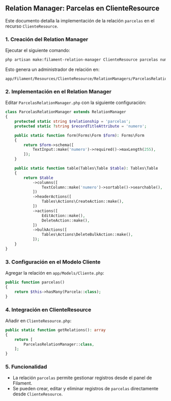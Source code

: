 ## **Relation Manager: Parcelas en ClienteResource**

Este documento detalla la implementación de la relación `parcelas` en el recurso `ClienteResource`.

### **1. Creación del Relation Manager**

Ejecutar el siguiente comando:

```bash
php artisan make:filament-relation-manager ClienteResource parcelas numero
```

Esto genera un administrador de relación en:

```
app/Filament/Resources/ClienteResource/RelationManagers/ParcelasRelationManager.php
```

### **2. Implementación en el Relation Manager**

Editar `ParcelasRelationManager.php` con la siguiente configuración:

```php
class ParcelasRelationManager extends RelationManager
{
    protected static string $relationship = 'parcelas';
    protected static ?string $recordTitleAttribute = 'numero';

    public static function form(Forms\Form $form): Forms\Form
    {
        return $form->schema([
            TextInput::make('numero')->required()->maxLength(255),
        ]);
    }

    public static function table(Tables\Table $table): Tables\Table
    {
        return $table
            ->columns([
                TextColumn::make('numero')->sortable()->searchable(),
            ])
            ->headerActions([
                Tables\Actions\CreateAction::make(),
            ])
            ->actions([
                EditAction::make(),
                DeleteAction::make(),
            ])
            ->bulkActions([
                Tables\Actions\DeleteBulkAction::make(),
            ]);
    }
}
```

### **3. Configuración en el Modelo Cliente**

Agregar la relación en `app/Models/Cliente.php`:

```php
public function parcelas()
{
    return $this->hasMany(Parcela::class);
}
```

### **4. Integración en ClienteResource**

Añadir en `ClienteResource.php`:

```php
public static function getRelations(): array
{
    return [
        ParcelasRelationManager::class,
    ];
}
```

### **5. Funcionalidad**

-   La relación `parcelas` permite gestionar registros desde el panel de Filament.
-   Se pueden crear, editar y eliminar registros de `parcelas` directamente desde `ClienteResource`.
